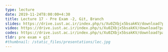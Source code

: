 ```yaml
---
type: lecture
date: 2019-11-24T8:00:00+4:30
title: Lecture 17 - Pre Exam -2, Git, Branch
slides: https://drive.iust.ac.ir/index.php/s/Xu0ZXbjx5bsakKV/download?path=%2FSlides&files=S17.pdf
video: https://drive.iust.ac.ir/index.php/s/Xu0ZXbjx5bsakKV/download?path=%2FVideos&files=S17.mp4
codes: https://drive.iust.ac.ir/index.php/s/Xu0ZXbjx5bsakKV/download?path=%2FCode&files=S17.zip
tldr: pre exam + git
#thumbnail: /static_files/presentations/lec.jpg
---
```

